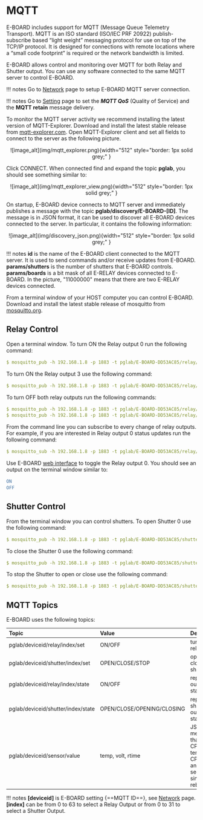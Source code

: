 MQTT
====

E-BOARD includes support for MQTT (Message Queue Telemetry Transport). MQTT is an ISO standard (ISO/IEC PRF 20922)
publish-subscribe based “light weight” messaging protocol for use on top of the TCP/IP protocol. It is designed for connections with
remote locations where a “small code footprint” is required or the network bandwidth is limited.

E-BOARD allows control and monitoring over MQTT for both Relay and Shutter output.
You can use any software connected to the same MQTT server to control E-BOARD.

!!! notes
    Go to [Network](webserver-network.md) page to setup E-BOARD MQTT server connection.

!!! notes
    Go to [Setting](webserver-setting.md) page to set the ***MQTT QoS*** (Quality of Service) and the **MQTT retain** message delivery.

To monitor the MQTT server activity we recommend installing the latest version of MQTT-Explorer. Download and install the latest stable release from [mqtt-explorer.com](https://mqtt-explorer.com).
Open MQTT-Explorer client and set all fields to connect to the server as the following picture.

<center>![image_alt](img/mqtt_explorer.png){width="512"  style="border: 1px solid grey;" }</center>

Click CONNECT. When connected find and expand the topic **pglab**, you should see something similar to:

<center>![image_alt](img/mqtt_explorer_view.png){width="512"  style="border: 1px solid grey;" }</center>

On startup, E-BOARD device connects to MQTT server and immediately publishes a message with the topic **pglab/discovery/E-BOARD-[ID]**. The message is in JSON format,
it can be used to discover all E-BOARD devices connected to the server.
In particular, it contains the following information:

<center>![image_alt](img/discovery_json.png){width="512"  style="border: 1px solid grey;" }</center>

!!! notes
    **id** is the name of the E-BOARD client connected to the MQTT server. It is used to send commands and/or receive updates from E-BOARD.<br>
    **params/shutters** is the number of shutters that E-BOARD controls.<br>
    **params/boards** is a bit mask of all E-RELAY devices connected to E-BOARD. In the picture, "11000000" means that there are two E-RELAY devices connected.

From a terminal window of your HOST computer you can control E-BOARD.
Download and install the latest stable release of mosquitto from [mosquitto.org](https://mosquitto.org/download/).

Relay Control
-------------

Open a terminal window. To turn ON the Relay output 0 run the following command:

``` yaml
$ mosquitto_pub -h 192.168.1.8 -p 1883 -t pglab/E-BOARD-DD53AC85/relay/0/set -m ON
```

To turn ON the Relay output 3 use the following command:

``` yaml
$ mosquitto_pub -h 192.168.1.8 -p 1883 -t pglab/E-BOARD-DD53AC85/relay/3/set -m ON
```
To turn OFF both relay outputs run the following commands:

``` yaml
$ mosquitto_pub -h 192.168.1.8 -p 1883 -t pglab/E-BOARD-DD53AC85/relay/0/set -m OFF
$ mosquitto_pub -h 192.168.1.8 -p 1883 -t pglab/E-BOARD-DD53AC85/relay/3/set -m OFF
```

From the command line you can subscribe to every change of relay outputs. For example, if you are interested in Relay output 0
status updates run the following command:

``` yaml
$ mosquitto_sub -h 192.168.1.8 -p 1883 -t pglab/E-BOARD-DD53AC85/relay/0/state
```
Use E-BOARD [web interface](webserver-relay.md) to toggle the Relay output 0. You should see an output on the terminal window similar to:

``` yaml
ON
OFF
```

Shutter Control
---------------

From the terminal window you can control shutters. To open Shutter 0 use the following command:

``` yaml
$ mosquitto_pub -h 192.168.1.8 -p 1883 -t pglab/E-BOARD-DD53AC85/shutter/0/set -m OPEN
```

To close the Shutter 0 use the following command:
``` yaml
$ mosquitto_pub -h 192.168.1.8 -p 1883 -t pglab/E-BOARD-DD53AC85/shutter/0/set -m CLOSE
```

To stop the Shutter to open or close use the following command:
``` yaml
$ mosquitto_pub -h 192.168.1.8 -p 1883 -t pglab/E-BOARD-DD53AC85/shutter/0/set -m STOP
```

MQTT Topics
-----------

E-BOARD uses the following topics: <br>

| **Topic**                             |  **Value**                | **Description**                       |
| :-------------------------------------| :-------------------------|:--------------------------------------|
| pglab/deviceid/relay/index/set        | ON/OFF                    | turn ON/OFF relay output              |
| pglab/deviceid/shutter/index/set      | OPEN/CLOSE/STOP           | open or close a shutter               |
| pglab/deviceid/relay/index/state      | ON/OFF                    | report relay output status            |
| pglab/deviceid/shutter/index/state    | OPEN/CLOSE/OPENING/CLOSING| report shutter output status          |
| pglab/deviceid/sensor/value           | temp, volt, rtime         | JSON message that reports: CPU temperature, CPU voltage and time in seconds since last reboot. |

!!! notes
    **[deviceid]** is E-BOARD setting {==MQTT ID==}, see [Network](webserver-network.id) page. <br>
    **[index]** can be from 0 to 63 to select a Relay Output or from 0 to 31 to select a Shutter Output.
